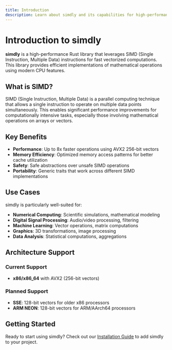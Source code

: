 ```yaml
---
title: Introduction
description: Learn about simdly and its capabilities for high-performance computing.
---
```


# Introduction to simdly

**simdly** is a high-performance Rust library that leverages SIMD (Single Instruction, Multiple Data) instructions for fast vectorized computations. This library provides efficient implementations of mathematical operations using modern CPU features.

## What is SIMD?

SIMD (Single Instruction, Multiple Data) is a parallel computing technique that allows a single instruction to operate on multiple data points simultaneously. This enables significant performance improvements for computationally intensive tasks, especially those involving mathematical operations on arrays or vectors.

## Key Benefits

- **Performance**: Up to 8x faster operations using AVX2 256-bit vectors
- **Memory Efficiency**: Optimized memory access patterns for better cache utilization
- **Safety**: Safe abstractions over unsafe SIMD operations
- **Portability**: Generic traits that work across different SIMD implementations

## Use Cases

simdly is particularly well-suited for:

- **Numerical Computing**: Scientific simulations, mathematical modeling
- **Digital Signal Processing**: Audio/video processing, filtering
- **Machine Learning**: Vector operations, matrix computations
- **Graphics**: 3D transformations, image processing
- **Data Analysis**: Statistical computations, aggregations

## Architecture Support

### Current Support
- **x86/x86_64** with AVX2 (256-bit vectors)

### Planned Support
- **SSE**: 128-bit vectors for older x86 processors
- **ARM NEON**: 128-bit vectors for ARM/AArch64 processors

## Getting Started

Ready to start using simdly? Check out our [Installation Guide](/getting-started/installation/) to add simdly to your project.